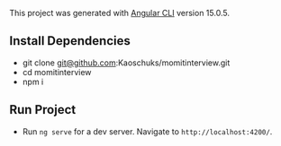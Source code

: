 This project was generated with [Angular CLI](https://github.com/angular/angular-cli) version 15.0.5.

## Install Dependencies

* git clone git@github.com:Kaoschuks/momitinterview.git
* cd momitinterview
* npm i


## Run Project

* Run `ng serve` for a dev server. Navigate to `http://localhost:4200/`.


